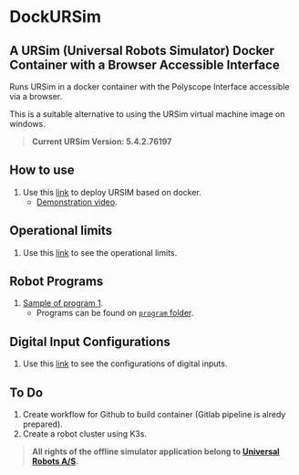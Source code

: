 # DockURSim

## A URSim (Universal Robots Simulator) Docker Container with a Browser Accessible Interface

Runs URSim in a docker container with the Polyscope Interface accessible via a browser.

This is a suitable alternative to using the URSim virtual machine image on windows.

>**Current URSim Version: 5.4.2.76197**

## How to use

1. Use this [link](./documentation/howtouse.md) to deploy URSIM based on docker.
   - [Demonstration video](https://youtu.be/oqDusRQvl6E).

## Operational limits

1. Use this [link](./documentation/operationallimits.md) to see the operational limits.

## Robot Programs

1. [Sample of program 1](./documentation/sampleprogram1.md).
   - Programs can be found on [`program` folder](./program).

## Digital Input Configurations

1. Use this [link](./documentation/digitalinputconfig.md) to see the configurations of digital inputs.

## To Do

1. Create workflow for Github to build container (Gitlab pipeline is alredy prepared).
2. Create a robot cluster using K3s.

>**All rights of the offline simulator application belong to [Universal Robots A/S](https://www.universal-robots.com).**
